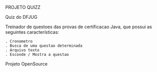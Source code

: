 PROJETO QUIZZ

Quiz do DFJUG

Treinador de questoes das provas de certificacao Java, que possui as seguintes
características:

	. Cronometro
	. Busca de uma questao determinada
	. Arquivo texto
	. Esconde / Mostra a questao

Projeto OpenSource
